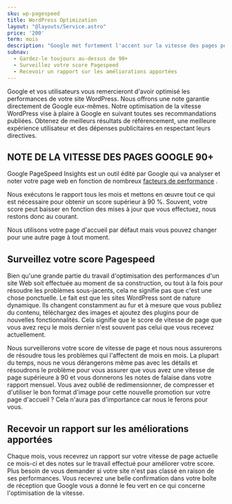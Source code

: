 ```yaml
---
sku: wp-pagespeed
title: WordPress Optimization
layout: "@layouts/Service.astro"
price: '200'
term: mois
description: "Google met fortement l'accent sur la vitesse des pages pour tous les sites Web. À tel point qu'il dispose d'un outil pour évaluer votre site Web. Nous nous assurons que vous passez avec brio."
subnav:
  - Gardez-le toujours au-dessus de 90+
  - Surveillez votre score Pagespeed
  - Recevoir un rapport sur les améliorations apportées
---
```


Google et vos utilisateurs vous remercieront d'avoir optimisé les performances de votre site WordPress. Nous offrons une note garantie directement de Google eux-mêmes. Notre optimisation de la vitesse WordPress vise à plaire à Google en suivant toutes ses recommandations publiées. Obtenez de meilleurs résultats de référencement, une meilleure expérience utilisateur et des dépenses publicitaires en respectant leurs directives.

## NOTE DE LA VITESSE DES PAGES GOOGLE 90+

Google PageSpeed Insights est un outil édité par Google qui va analyser et noter votre page web en fonction de nombreux [facteurs de performance](https://motto.ca/product/uptime/) .

Nous exécutons le rapport tous les mois et mettons en œuvre tout ce qui est nécessaire pour obtenir un score supérieur à 90 %. Souvent, votre score peut baisser en fonction des mises à jour que vous effectuez, nous restons donc au courant.

Nous utilisons votre page d'accueil par défaut mais vous pouvez changer pour une autre page à tout moment.

## Surveillez votre score Pagespeed

Bien qu'une grande partie du travail d'optimisation des performances d'un site Web soit effectuée au moment de sa construction, ou tout à la fois pour résoudre les problèmes sous-jacents, cela ne signifie pas que c'est une chose ponctuelle. Le fait est que les sites WordPress sont de nature dynamique. Ils changent constamment au fur et à mesure que vous publiez du contenu, téléchargez des images et ajoutez des plugins pour de nouvelles fonctionnalités. Cela signifie que le score de vitesse de page que vous avez reçu le mois dernier n'est souvent pas celui que vous recevez actuellement.

Nous surveillerons votre score de vitesse de page et nous nous assurerons de résoudre tous les problèmes qui l'affectent de mois en mois. La plupart du temps, nous ne vous dérangerons même pas avec les détails et résoudrons le problème pour vous assurer que vous avez une vitesse de page supérieure à 90 et vous donnerons les notes de falaise dans votre rapport mensuel. Vous avez oublié de redimensionner, de compresser et d'utiliser le bon format d'image pour cette nouvelle promotion sur votre page d'accueil ? Cela n'aura pas d'importance car nous le ferons pour vous.

## Recevoir un rapport sur les améliorations apportées

Chaque mois, vous recevrez un rapport sur votre vitesse de page actuelle ce mois-ci et des notes sur le travail effectué pour améliorer votre score. Plus besoin de vous demander si votre site n'est pas classé en raison de ses performances. Vous recevrez une belle confirmation dans votre boîte de réception que Google vous a donné le feu vert en ce qui concerne l'optimisation de la vitesse.
